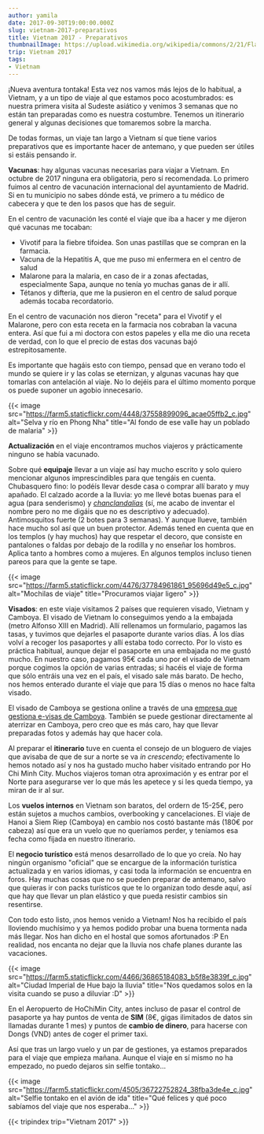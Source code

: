 ```yaml
---
author: yamila
date: 2017-09-30T19:00:00.000Z
slug: vietnam-2017-preparativos
title: Vietnam 2017 - Preparativos
thumbnailImage: https://upload.wikimedia.org/wikipedia/commons/2/21/Flag_of_Vietnam.svg
trip: Vietnam 2017
tags:
- Vietnam
---
```


¡Nueva aventura tontaka! Esta vez nos vamos más lejos de lo habitual, a Vietnam, y a un tipo de viaje al que estamos poco acostumbrados: es nuestra primera visita al Sudeste asiático y venimos 3 semanas que no están tan preparadas como es nuestra costumbre. Tenemos un itinerario general y algunas decisiones que tomaremos sobre la marcha.

<!--more-->

De todas formas, un viaje tan largo a Vietnam sí que tiene varios preparativos que es importante hacer de antemano, y que pueden ser útiles si estáis pensando ir.

<strong>Vacunas</strong>: hay algunas vacunas necesarias para viajar a Vietnam. En octubre de 2017 ninguna era obligatoria, pero sí recomendada. Lo primero fuimos al centro de vacunación internacional del ayuntamiento de Madrid. Si en tu municipio no sabes dónde está, ve primero a tu médico de cabecera y que te den los pasos que has de seguir.

En el centro de vacunación les conté el viaje que iba a hacer y me dijeron qué vacunas me tocaban:

<ul>
<li>Vivotif para la fiebre tifoidea. Son unas pastillas que se compran en la farmacia.</li>
<li>Vacuna de la Hepatitis A, que me puso mi enfermera en el centro de salud</li>
<li>Malarone para la malaria, en caso de ir a zonas afectadas, especialmente Sapa, aunque no tenía yo muchas ganas de ir allí.</li>
<li>Tétanos y difteria, que me la pusieron en el centro de salud porque además tocaba recordatorio.</li>
</ul>

En el centro de vacunación nos dieron "receta" para el Vivotif y el Malarone, pero con esta receta en la farmacia nos cobraban la vacuna entera. Así que fui a mi doctora con estos papeles y ella me dio una receta de verdad, con lo que el precio de estas dos vacunas bajó estrepitosamente.

Es importante que hagáis esto con tiempo, pensad que en verano todo el mundo se quiere ir y las colas se eternizan, y algunas vacunas hay que tomarlas con antelación al viaje. No lo dejéis para el último momento porque os puede suponer un agobio innecesario.

{{< image src="https://farm5.staticflickr.com/4448/37558899096_acae05ffb2_c.jpg" alt="Selva y río en Phong Nha" title="Al fondo de ese valle hay un poblado de malaria" >}}

<strong>Actualización</strong> en el viaje encontramos muchos viajeros y prácticamente ninguno se había vacunado.

Sobre qué <strong>equipaje</strong> llevar a un viaje así hay mucho escrito y solo quiero mencionar algunos imprescindibles para que tengáis en cuenta. Chubasquero fino: lo podéís llevar desde casa o comprar allí barato y muy apañado. El calzado acorde a la lluvia: yo me llevé botas buenas para el agua (para senderismo) y <a href="https://www.google.com.vn/search?q=sandalias+quechua&client=ms-unknown&prmd=ivn&source=lnms&tbm=isch&sa=X&ved=0ahUKEwiioZTu9PbWAhUBzpQKHVDQD3cQ_AUIEigB&biw=360&bih=247" target="_blank"><em>chanclandalias</em></a> (sí, me acabo de inventar el nombre pero no me digáis que no es descriptivo y adecuado). Antimosquitos fuerte (2 botes para 3 semanas). Y aunque llueve, también hace mucho sol así que un buen protector. Además tened en cuenta que en los templos (y hay muchos) hay que respetar el decoro, que consiste en pantalones o faldas por debajo de la rodilla y no enseñar los hombros. Aplica tanto a hombres como a mujeres. En algunos templos incluso tienen pareos para que la gente se tape.

{{< image src="https://farm5.staticflickr.com/4476/37784961861_95696d49e5_c.jpg" alt="Mochilas de viaje" title="Procuramos viajar ligero" >}}

<strong>Visados</strong>: en este viaje visitamos 2 países que requieren visado, Vietnam y Camboya. El visado de Vietnam lo conseguimos yendo a la embajada (metro Alfonso XIII en Madrid). Allí rellenamos un formulario, pagamos las tasas, y tuvimos que dejarles el pasaporte durante varios días. A los días volví a recoger los pasaportes y allí estaba todo correcto. Por lo visto es práctica habitual, aunque dejar el pasaporte en una embajada no me gustó mucho. En nuestro caso, pagamos 95€ cada uno por el visado de Vietnam porque cogimos la opción de varias entradas; si hacéis el viaje de forma que sólo entráis una vez en el país, el visado sale más barato. De hecho, nos hemos enterado durante el viaje que para 15 días o menos no hace falta visado.

El visado de Camboya se gestiona online a través de una <a href="https://www.evisa.gov.kh" target="_new">empresa que gestiona e-visas de Camboya</a>. También se puede gestionar directamente al aterrizar en Camboya, pero creo que es más caro, hay que llevar preparadas fotos y además hay que hacer cola.

Al preparar el <strong>itinerario</strong> tuve en cuenta el consejo de un bloguero de viajes que avisaba de que de sur a norte se va <em>in crescendo</em>; efectivamente lo hemos notado así y nos ha gustado mucho haber visitado entrando por Ho Chi Minh City. Muchos viajeros toman otra aproximación y es entrar por el Norte para asegurarse ver lo que más les apetece y si les queda tiempo, ya miran de ir al sur.

Los <strong>vuelos internos</strong> en Vietnam son baratos, del ordern de 15-25€, pero están sujetos a muchos cambios, overbooking y cancelaciones. El viaje de Hanoi a Siem Riep (Camboya) en cambio nos costó bastante más (180€ por cabeza) así que era un vuelo que no queríamos perder, y teníamos esa fecha como fijada en nuestro itinerario.

El <strong>negocio turístico</strong> está menos desarrollado de lo que yo creía. No hay ningún organismo "oficial" que se encargue de la información turística actualizada y en varios idiomas, y casi toda la información se encuentra en foros. Hay muchas cosas que no se pueden preparar de antemano, salvo que quieras ir con packs turísticos que te lo organizan todo desde aquí, así que hay que llevar un plan elástico y que pueda resistir cambios sin resentirse.

Con todo esto listo, ¡nos hemos venido a Vietnam! Nos ha recibido el país lloviendo muchísimo y ya hemos podido probar una buena tormenta nada más llegar. Nos han dicho en el hostal que somos afortunados :P En realidad, nos encanta no dejar que la lluvia nos chafe planes durante las vacaciones.

{{< image src="https://farm5.staticflickr.com/4466/36865184083_b5f8e3839f_c.jpg" alt="Ciudad Imperial de Hue bajo la lluvia" title="Nos quedamos solos en la visita cuando se puso a diluviar :D" >}}

En el Aeropuerto de HoChiMin City, antes incluso de pasar el control de pasaporte ya hay puntos de venta de <strong>SIM</strong> (8€, gigas ilimitados de datos sin llamadas durante 1 mes) y puntos de <strong>cambio de dinero</strong>, para hacerse con Dongs (VND) antes de coger el primer taxi.

Así que tras un largo vuelo y un par de gestiones, ya estamos preparados para el viaje que empieza mañana. Aunque el viaje en sí mismo no ha empezado, no puedo dejaros sin selfie tontako...

{{< image src="https://farm5.staticflickr.com/4505/36722752824_38fba3de4e_c.jpg" alt="Selfie tontako en el avión de ida" title="Qué felices y qué poco sabíamos del viaje que nos esperaba..." >}}

{{< tripindex trip="Vietnam 2017" >}}

